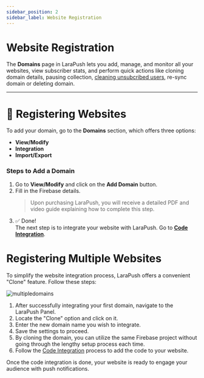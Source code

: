 ```yaml
---
sidebar_position: 2
sidebar_label: Website Registration
---
```

# Website Registration

The **Domains** page in LaraPush lets you add, manage, and monitor all your websites, view subscriber stats, and perform quick actions like cloning domain details, pausing collection, [cleaning unsubcribed users](/docs/features/cleaning-unsubcribed-users), re-sync domain or deleting domain. 

---

# 📝 Registering Websites

To add your domain, go to the **Domains** section, which offers three options:

- **View/Modify**
- **Integration**
- **Import/Export**

### Steps to Add a Domain

1. Go to **View/Modify** and click on the **Add Domain** button.
2. Fill in the Firebase details.  
   > Upon purchasing LaraPush, you will receive a detailed PDF and video guide explaining how to complete this step.
3. ✅ Done!  
   The next step is to integrate your website with LaraPush. Go to [**Code Integration**](./Integration/manual-code-integration.md).

# Registering Multiple Websites

To simplify the website integration process, LaraPush offers a convenient "Clone" feature. Follow these steps:

![multipledomains](/img/clone-feature.png)

1. After successfully integrating your first domain, navigate to the LaraPush Panel.
2. Locate the "Clone" option and click on it.
3. Enter the new domain name you wish to integrate.
4. Save the settings to proceed.
5. By cloning the domain, you can utilize the same Firebase project without going through the lengthy setup process each time.
6. Follow the [Code Integration](./Integration/manual-code-integration.md) process to add the code to your website.

Once the code integration is done, your website is ready to engage your audience with push notifications.
